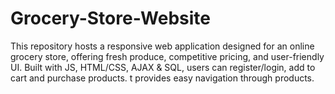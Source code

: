 # Grocery-Store-Website
This repository hosts a responsive web application designed for an online grocery store, offering fresh produce, competitive pricing, and user-friendly UI. Built with JS, HTML/CSS, AJAX &amp; SQL, users can register/login, add to cart and purchase products. t provides easy navigation through products.
